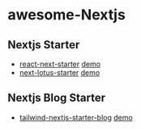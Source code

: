 # awesome-Nextjs

## Nextjs Starter
- [react-next-starter](https://github.com/KASTINpl/react-next-starter) [demo](https://react-next-starter.vercel.app/)
- [next-lotus-starter](https://github.com/ayuhito/next-lotus-starter) [demo](https://next-lotus-starter.vercel.app/)

## Nextjs Blog Starter
- [tailwind-nextjs-starter-blog](https://github.com/timlrx/tailwind-nextjs-starter-blog) [demo](https://tailwind-nextjs-starter-blog.vercel.app/)
